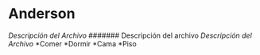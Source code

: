 # Anderson
_Descripción del Archivo_
####### Descripción del archivo
*Descripción del Archivo*
*Comer
*Dormir
	*Cama
	*Piso



